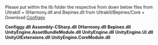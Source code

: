 Please put within the lib folder the respective from down below files from Ultrakill + 0Harmony.dll and Bepinex.dll from Ultrakill/Bepinex/Core + Download [Configgy](https://github.com/Hydraxous/Configgy)

**Configgy.dll**
**Assembly-CSharp.dll**
**0Harmony.dll**
**Bepinex.dll**
**UnityEngine.AssetBundleModule.dll**
**UnityEngine.dll**
**UnityEngine.UI.dll**
**UnityUIExtensions.dll**
**UnityEngine.CoreModule.dll**
